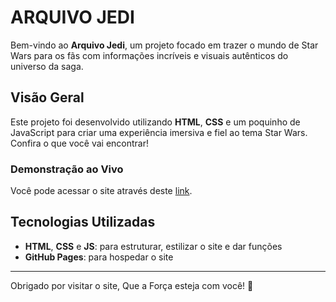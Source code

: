 # ARQUIVO JEDI

Bem-vindo ao **Arquivo Jedi**, um projeto focado em trazer o mundo de Star Wars para os fãs com informações incríveis e visuais autênticos do universo da saga.

## Visão Geral

Este projeto foi desenvolvido utilizando **HTML**, **CSS** e um poquinho de JavaScript para criar uma experiência imersiva e fiel ao tema Star Wars. Confira o que você vai encontrar!

### Demonstração ao Vivo

Você pode acessar o site através deste [link](https://henriqueysm.github.io/Site-2.0-Arquivo-Jedi/).


## Tecnologias Utilizadas
- **HTML**, **CSS** e **JS**: para estruturar, estilizar o site e dar funções
- **GitHub Pages**: para hospedar o site


---

Obrigado por visitar o site, Que a Força esteja com você! 🌌
